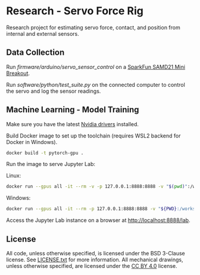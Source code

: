# Research - Servo Force Rig

Research project for estimating servo force, contact, and position from internal and external sensors.

## Data Collection

Run *firmware/arduino/servo_sensor_control* on a [SparkFun SAMD21 Mini Breakout](https://www.sparkfun.com/products/13664).

Run *software/python/test_suite.py* on the connected computer to control the servo and log the sensor readings.

## Machine Learning - Model Training

Make sure you have the latest [Nvidia drivers](https://www.nvidia.com/en-us/drivers/) installed.

Build Docker image to set up the toolchain (requires WSL2 backend for Docker in Windows).

```sh
docker build -t pytorch-gpu .
```

Run the image to serve Jupyter Lab:

Linux:

```sh
docker run --gpus all -it --rm -v -p 127.0.0.1:8888:8888 -v "$(pwd)":/workspace pytorch-gpu
```

Windows:

```sh
docker run --gpus all -it --rm -p 127.0.0.1:8888:8888 -v "${PWD}:/workspace" pytorch-gpu
```

Access the Jupyter Lab instance on a browser at [http://localhost:8888/lab](http://localhost:8888/lab).

## License

All code, unless otherwise specified, is licensed under the BSD 3-Clause license. See [LICENSE.txt](LICENSE.txt) for more information.
All mechanical drawings, unless otherwise specified, are licensed under the [CC BY 4.0](https://creativecommons.org/licenses/by/4.0/deed.en) license.